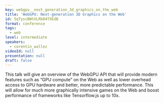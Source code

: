 ```yaml
---
key: webgpu__next_generation_3d_graphics_on_the_web
title: 'WebGPU: Next-generation 3D Graphics on the Web'
id: 5qTyscBWtXLRb04TXEdB
format: conference
tags:
  - web
level: intermediate
speakers:
  - corentin_wallez
videoId: null
presentation: null
draft: false
---
```

This talk will give an overview of the WebGPU API that will provide modern features such as “GPU compute” on the Web as well as lower overhead access to GPU hardware and better, more predictable performance. This will allow for much more graphically intensive games on the Web and boost performance of frameworks like Tensorflow.js up to 10x.